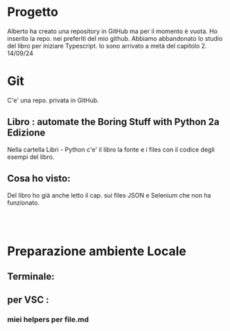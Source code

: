 # Progetto

Alberto ha creato una repository in GitHub ma per il momento è vuota.
Ho inserito la repo. nei preferiti del mio github.
Abbiamo abbandonato lo studio del libro per iniziare Typescript.
Io sono arrivato a metà del capitolo 2.
14/09/24

# Git 
C'e' una repo. privata in GitHub.

## Libro : automate the Boring Stuff with Python 2a Edizione

Nella cartella Libri - Python c'e' il libro la fonte e i files con il codice degli esempi del libro.

## Cosa ho visto:
Del libro ho già anche letto il cap. sui files JSON e Selenium che non ha funzionato.



<br>
<br>

# Preparazione ambiente Locale
## Terminale:  
## per VSC :

### miei helpers per file.md

<code></code>
<br>
<br>